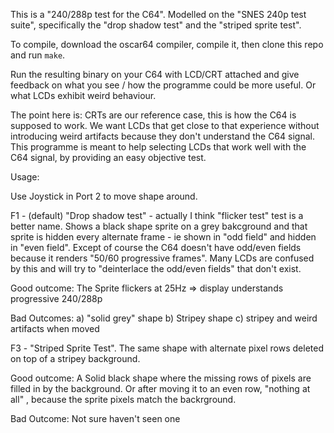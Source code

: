 This is a "240/288p test for the C64". Modelled on the "SNES
240p test suite", specifically the "drop shadow test" and the "striped
sprite test".

To compile, download the oscar64 compiler, compile it, then clone this
repo and run `make`.

Run the resulting binary on your C64 with LCD/CRT attached and give
feedback on what you see / how the programme could be more useful. Or
what LCDs exhibit weird behaviour.

The point here is: CRTs are our reference case, this is how the C64 is
supposed to work. We want LCDs that get close to that experience
without introducing weird artifacts because they don't understand the
C64 signal. This programme is meant to help selecting LCDs that work
well with the C64 signal, by providing an easy objective test.

Usage:

Use Joystick in Port 2 to move shape around.

F1 - (default) "Drop shadow test" - actually I think "flicker test"
test is a better name. Shows a black shape sprite on a grey bakcground
and that sprite is hidden every alternate frame - ie shown in "odd
field" and hidden in "even field". Except of course the C64 doesn't
have odd/even fields because it renders "50/60 progressive frames".
Many LCDs are confused by this and will try to "deinterlace the
odd/even fields" that don't exist.

Good outcome: The Sprite flickers at 25Hz => display understands
progressive 240/288p

Bad Outcomes: a) "solid grey" shape b) Stripey shape c) stripey and
                              weird artifacts when moved

F3 - "Striped Sprite Test". The same shape with alternate pixel rows
deleted on top of a stripey background.

Good outcome: A Solid black shape where the missing rows of pixels are
filled in by the background. Or after moving it to an even row,
"nothing at all" , because the sprite pixels match the backrground.

Bad Outcome: Not sure haven't seen one

